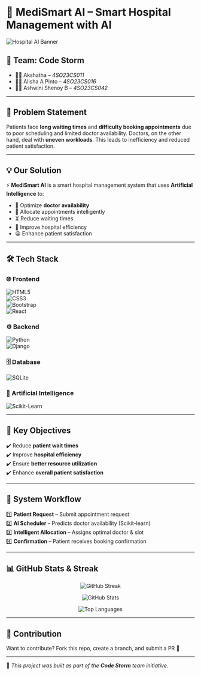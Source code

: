 
# 🏥 MediSmart AI – Smart Hospital Management with AI  

![Hospital AI Banner](https://img.shields.io/badge/AI%20Powered%20Healthcare-Smart%20Hospital-blueviolet?style=for-the-badge&logo=ai)  

## 👥 Team: **Code Storm**  
- 👩‍💻 Akshatha – *4SO23CS011*  
- 👩‍💻 Alisha A Pinto – *4SO23CS016*  
- 👩‍💻 Ashwini Shenoy B – *4SO23CS042*  

---

## 🚀 Problem Statement  
Patients face **long waiting times** and **difficulty booking appointments** due to poor scheduling and limited doctor availability. Doctors, on the other hand, deal with **uneven workloads**. This leads to inefficiency and reduced patient satisfaction.  

---

## 💡 Our Solution  
⚡ **MediSmart AI** is a smart hospital management system that uses **Artificial Intelligence** to:  
- 📅 Optimize **doctor availability**  
- 🤖 Allocate appointments intelligently  
- ⏳ Reduce waiting times  
- 🏥 Improve hospital efficiency  
- 😀 Enhance patient satisfaction  

---

## 🛠️ Tech Stack  

### 🌐 Frontend  
![HTML5](https://img.icons8.com/color/48/html-5.png)  
![CSS3](https://img.icons8.com/color/48/css3.png)  
![Bootstrap](https://img.icons8.com/color/48/bootstrap.png)  
![React](https://img.icons8.com/color/48/react-native.png)  

### ⚙️ Backend  
![Python](https://img.icons8.com/color/48/python.png)  
![Django](https://img.icons8.com/color/48/django.png)  

### 🗄️ Database  
![SQLite](https://img.icons8.com/color/48/sqlite.png)  

### 🤖 Artificial Intelligence  
![Scikit-Learn](https://img.icons8.com/external-soft-fill-juicy-fish/48/external-machine-learning-data-science-soft-fill-soft-fill-juicy-fish.png)  

---

## 🎯 Key Objectives  
✔️ Reduce **patient wait times**  
✔️ Improve **hospital efficiency**  
✔️ Ensure **better resource utilization**  
✔️ Enhance **overall patient satisfaction**  

---

## 🔄 System Workflow  

1️⃣ **Patient Request** – Submit appointment request  
2️⃣ **AI Scheduler** – Predicts doctor availability (Scikit-learn)  
3️⃣ **Intelligent Allocation** – Assigns optimal doctor & slot  
4️⃣ **Confirmation** – Patient receives booking confirmation  

---

## 📊 GitHub Stats & Streak  

<p align="center">  
  <img src="https://github-readme-streak-stats.herokuapp.com?user=ASB-05&theme=radical&hide_border=true" alt="GitHub Streak" />  
</p>  

<p align="center">  
  <img src="https://github-readme-stats.vercel.app/api?username=ASB-05&show_icons=true&theme=radical&hide_border=true" alt="GitHub Stats" />  
</p>  

<p align="center">  
  <img src="https://github-readme-stats.vercel.app/api/top-langs/?username=ASB-05&layout=compact&theme=radical&hide_border=true" alt="Top Languages" />  
</p>  

---

## 🤝 Contribution  
Want to contribute? Fork this repo, create a branch, and submit a PR 🚀  

---

🔗 *This project was built as part of the **Code Storm** team initiative.*  
